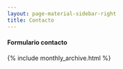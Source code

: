 ```yaml
---
layout: page-material-sidebar-right
title: Contacto
---
```

#### Formulario contacto
{% include monthly_archive.html %}  
